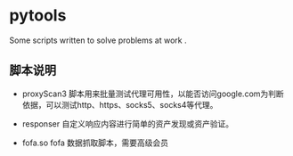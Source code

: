 # pytools
Some scripts written to solve problems at work .

脚本说明
---

* proxyScan3
脚本用来批量测试代理可用性，以能否访问google.com为判断依据，可以测试http、https、socks5、socks4等代理。

* responser
自定义响应内容进行简单的资产发现或资产验证。

* fofa.so
fofa 数据抓取脚本，需要高级会员

